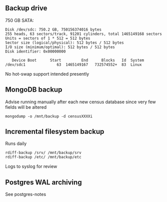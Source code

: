 <link rel='stylesheet' href='markdown9.css'/>

Backup drive
------------

750 GB SATA:

    Disk /dev/sdc: 750.2 GB, 750156374016 bytes
    255 heads, 63 sectors/track, 91201 cylinders, total 1465149168 sectors
    Units = sectors of 1 * 512 = 512 bytes
    Sector size (logical/physical): 512 bytes / 512 bytes
    I/O size (minimum/optimal): 512 bytes / 512 bytes
    Disk identifier: 0x00000000
    
       Device Boot      Start         End      Blocks   Id  System
    /dev/sdc1              63  1465149167   732574552+  83  Linux

No hot-swap support intended presently

MongoDB backup
--------------

Advise running manually after each new census database since very few fields will be altered

    mongodump -o /mnt/backup -d censusXXXXi

Incremental filesystem backup
-----------------------------

Runs daily

    rdiff-backup /srv/ /mnt/backup/srv
    rdiff-backup /etc/ /mnt/backup/etc

Logs to syslog for review

Postgres WAL archiving
----------------------

See postgres-notes